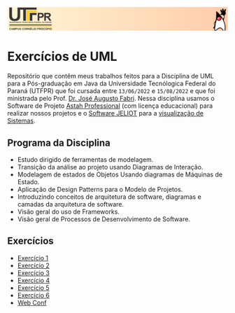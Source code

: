 <p align="center">
  <a href="http://pos-graduacao-ead.cp.utfpr.edu.br/java/" target="_blank">
    <img src="./header-utfpr.svg">
  </a>
</p>

# Exercícios de UML

Repositório que contêm meus trabalhos feitos para a Disciplina de UML para a Pós-graduação em Java da Universidade Tecnólogica Federal do Paraná (UTFPR) que foi cursada entre `13/06/2022` e `15/08/2022` e que foi ministrada pelo Prof. [Dr. José Augusto Fabri](http://lattes.cnpq.br/1834856723867705). Nessa disciplina usamos o Software de Projeto [Astah Professional](https://astah.net/products/astah-professional/) (com licença educacional) para realizar nossos projetos e o [Software JELIOT](https://web.archive.org/web/20220121093658/http://www.cs.joensuu.fi/jeliot/) para a [visualização de Sistemas](https://www.youtube.com/watch?v=t0Ka9ZUdM5k). 

## Programa da Disciplina
- Estudo dirigido de ferramentas de modelagem. 
- Transição da análise ao projeto usando Diagramas de Interação. 
- Modelagem de estados de Objetos Usando diagramas de Máquinas de Estado. 
- Aplicação de Design Patterns para o Modelo de Projetos.
- Introduzindo conceitos de arquitetura de software, diagramas e camadas da arquitetura de software. 
- Visão geral do uso de Frameworks. 
- Visão geral de Processos de Desenvolvimento de Software.

## Exercícios
- [Exercício 1](./exercicio1)
- [Exercício 2](./exercicio2)
- [Exercício 3](./exercicio3)
- [Exercício 4](./exercicio4)
- [Exercício 5](./exercicio5)
- [Exercício 6](./exercicio6)
- [Web Conf](./webconf)
